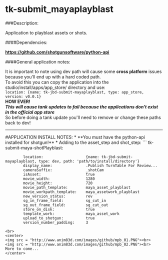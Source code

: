 tk-submit_mayaplayblast
=====================
###Description:

Application to playblast assets or shots.

####Dependencies:

**https://github.com/shotgunsoftware/python-api**

####General application notes:

It is important to note using dev path will cause some **cross platform** issues because you'll end up with a hard coded path.<br>
To avoid this you can copy the application into the studio/install/apps/app_store/ directory and use:<br>
`location: {name: tk-jbd-submit-mayaplayblast, type: app_store, version: v0.0.1}`<br>
**HOW EVER!**<br>
*__This will cause tank updates to fail because the applications don't exist in the official app store__*<br>
So before doing a tank update you'll need to remove or change these paths back to dev!<br>

<hr>
#APPLICATION INSTALL NOTES:
* **You must have the python-api installed for shotgun!**
* Adding to the asset_step and shot_step:
```
      tk-submit-maya-shotPlayblast:

            location:                   {name: tk-jbd-submit-mayaplayblast, type: dev, path: 'path/to/install/directory'}
            display_name:               .Publish TurnTable For Review...
            cameraSuffix:               _shotCam
            isAsset:                    true
            movie_width:                1280
            movie_height:               720
            movie_path_template:        maya_asset_playblast
            movie_workpath_template:    maya_assetwork_playblast
            new_version_status:         rev
            sg_in_frame_field:          sg_cut_in
            sg_out_frame_field:         sg_cut_out
            store_on_disk:              true
            template_work:              maya_asset_work
            upload_to_shotgun:          true
            version_number_padding:     3
```
<br>
<center>
<img src = "http://www.anim83d.com/images/github/mpb_01.PNG"><br>
<img src = "http://www.anim83d.com/images/github/mpb_02.PNG"><br>
More to come...
</center>